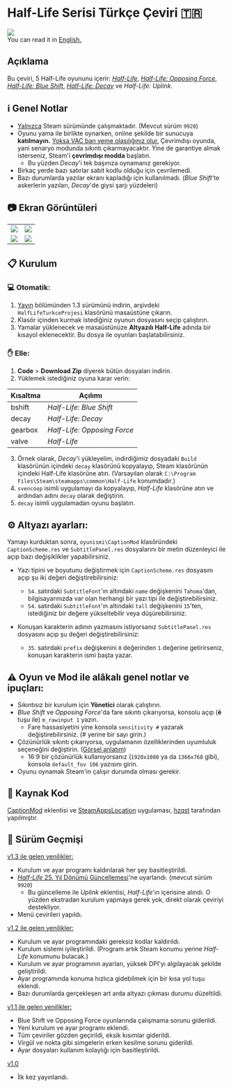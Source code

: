 
# Half-Life Serisi Türkçe Çeviri :tr:
![](https://i.imgur.com/BEAhVTU.jpg)<br>
You can read it in [English.](ReadMe_EN.md)

## Açıklama
Bu çeviri, 5 Half-Life oyununu içerir:
[*Half-Life*](https://store.steampowered.com/app/70), [*Half-Life: Opposing Force*](https://store.steampowered.com/app/50), [*Half-Life: Blue Shift*](https://store.steampowered.com/app/130), [*Half-Life: Decay*](https://www.moddb.com/mods/half-life-decay) ve *Half-Life: Uplink*.

## :information_source: Genel Notlar
* <ins>Yalnızca</ins> Steam sürümünde çalışmaktadır. (Mevcut sürüm `9920`)
* Oyunu yama ile birlikte oynarken, online şekilde bir sunucuya  **katılmayın.** <ins>Yoksa VAC ban yeme olasılığınız olur.</ins> Çevrimdışı oyunda, yani senaryo modunda sıkıntı çıkarmayacaktır. Yine de garantiye almak isterseniz, Steam'i **çevrimdışı modda** başlatın.
	* Bu yüzden *Decay*'i tek başınıza oynamanız gerekiyor.
* Birkaç yerde bazı satırlar sabit kodlu olduğu için çevrilemedi.
* Bazı durumlarda yazılar ekranı kapladığı için kullanılmadı. (*Blue Shift*'te askerlerin yazıları, *Decay*'de giysi şarjı yüzdeleri)

## :camera: Ekran Görüntüleri
<table>
<td><img src="https://i.imgur.com/li0tszg.jpg" width=%50 height=%50 /> </td>
<td><img src="https://i.imgur.com/pB5aYFM.jpg" width=%50 height=%50 /></td>
</tr>
<tr>
<td><img src="https://i.imgur.com/mp0kDtl.jpg" width=%50 height=%50 /></td>
<td><img src="https://i.imgur.com/8gKEzvk.jpg" width=%50 height=%50 /></td>
</tr>
</table>

## :clipboard: Kurulum
### :computer: Otomatik:
1. [Yayın](https://github.com/qabRieL99/HalfLifeSerisiTurkce/releases/) bölümünden 1.3 sürümünü indirin, arşivdeki `HalfLifeTurkceProjesi` klasörünü masaüstüne çıkarın.
2. Klasör içinden kurmak istediğiniz oyunun dosyasını seçip çalıştırın.
3. Yamalar yüklenecek ve masaüstünüze **Altyazılı Half-Life** adında bir kısayol eklenecektir. Bu dosya ile oyunları başlatabilirsiniz. 

### :raised_hand: Elle:
1. **Code** > **Download Zip** diyerek bütün dosyaları indirin.
2. Yüklemek istediğiniz oyuna karar verin:

|Kısaltma|Açılımı|
|----|----|
|bshift|*Half-Life: Blue Shift*|
|decay|*Half-Life: Decay*|
|gearbox|*Half-Life: Opposing Force*|
|valve|*Half-Life*|

3. Örnek olarak, *Decay*'i yükleyelim, indirdiğimiz dosyadaki `Build` klasörünün içindeki `decay` klasörünü kopyalayıp, Steam klasörünün içindeki Half-Life klasörüne atın. (Varsayılan olarak `C:\Program Files\Steam\steamapps\common\Half-Life` konumdadır.)
4. `svencoop` isimli uygulamayı da kopyalayıp, *Half-Life* klasörüne atın ve ardından adını `decay` olarak değiştirin.
5. `decay` isimli uygulamadan oyunu başlatın.

## :gear: Altyazı ayarları:
Yamayı kurduktan sonra, `oyunismi\CaptionMod` klasöründeki `CaptionScheme.res` ve `SubtitlePanel.res` dosyalarını bir metin düzenleyici ile açıp bazı değişiklikler yapabilirsiniz.
* Yazı tipini ve boyutunu değiştirmek için `CaptionScheme.res` dosyasını açıp şu iki değeri değiştirebilirsiniz:
	* `54`. satırdaki `SubtitleFont`'ın altındaki `name` değişkenini `Tahoma`'dan, bilgisayarınızda var olan herhangi bir yazı tipi ile değiştirebilirsiniz.
	* `54`. satırdaki `SubtitleFont`'ın altındaki `tall` değişkenini `15`'ten, istediğiniz bir değere yükseltebilir veya düşürebilirsiniz.

* Konuşan karakterin adının yazmasını istiyorsanız  `SubtitlePanel.res` dosyasını açıp şu değeri değiştirebilirsiniz:
	* `35`. satırdaki `prefix` değişkenini `0` değerinden `1` değerine getirirseniz, konuşan karakterin ismi başta yazar.

## :warning: Oyun ve Mod ile alâkalı genel notlar ve ipuçları:
* Sıkıntısız bir kurulum için **Yönetici** olarak çalıştırın.
* *Blue Shift* ve *Opposing Force*'da fare sıkıntı çıkarıyorsa, konsolu açıp (**é** tuşu ile) `m_rawinput 1` yazın.
	* Fare hassasiyetini yine konsola `sensitivity #` yazarak değiştirebilirsiniz. (# yerine bir sayı girin.)
* Çözünürlük sıkıntı çıkarıyorsa, uygulamanın özelliklerinden uyumluluk seçeneğini değiştirin. ([Görsel anlatım](https://img.donanimhaber.com/upfiles/794792/66454e33-7d67-48fc-b0be-3520d8dc719e.jpeg))
	* 16:9 bir çözünürlük kullanıyorsanız (`1920x1080` ya da `1366x768` gibi), konsola `default_fov 106` yazısını girin.
* Oyunu oynamak Steam'in çalışır durumda olması gerekir.

## :memo: Kaynak Kod
[CaptionMod](https://github.com/hzqst/MetaHookSv/tree/main/Plugins/CaptionMod) eklentisi ve [SteamAppsLocation](https://github.com/hzqst/MetaHookSv/tree/main/toolsrc/SteamAppsLocation) uygulaması, [hzqst](https://github.com/hzqst) tarafından yapılmıştır. 

## :bookmark_tabs: Sürüm Geçmişi
<ins>v1.3 ile gelen yenilikler:</ins>
* Kurulum ve ayar programı kaldırılarak her şey basitleştirildi.
* [*Half-Life* 25. Yıl Dönümü Güncellemesi](https://www.half-life.com/tr/halflife25)'ne uyarlandı. (mevcut sürüm `9920`)
	* Bu güncelleme ile *Uplink* eklentisi, *Half-Life*'ın içerisine alındı. O yüzden ekstradan kurulum yapmaya gerek yok, direkt olarak çeviriyi destekliyor.
 * Menü çevirileri yapıldı.

<ins>v1.2 ile gelen yenilikler:</ins>
- Kurulum ve ayar programındaki gereksiz kodlar kaldırıldı.
- Kurulum sistemi iyileştirildi. (Program artık Steam konumu yerine *Half-Life* konumunu bulacak.)
- Kurulum ve ayar programının ayarları, yüksek DPI'yı algılayacak şekilde geliştirildi.
- Ayar programında konuma hızlıca gidebilmek için bir kısa yol tuşu eklendi.
- Bazı durumlarda gerçekleşen art arda altyazı çıkması durumu düzeltildi.

<ins>v1.1 ile gelen yenilikler:</ins>
- Blue Shift ve Opposing Force oyunlarında çalışmama sorunu giderildi.
- Yeni kurulum ve ayar programı eklendi.
- Tüm çeviriler gözden geçirildi, eksik kısımlar giderildi.
- Virgül ve nokta gibi simgelerin erken kesilme sorunu giderildi.
- Ayar dosyaları kullanım kolaylığı için basitleştirildi.

<ins>v1.0</ins>
- İlk kez yayınlandı.
